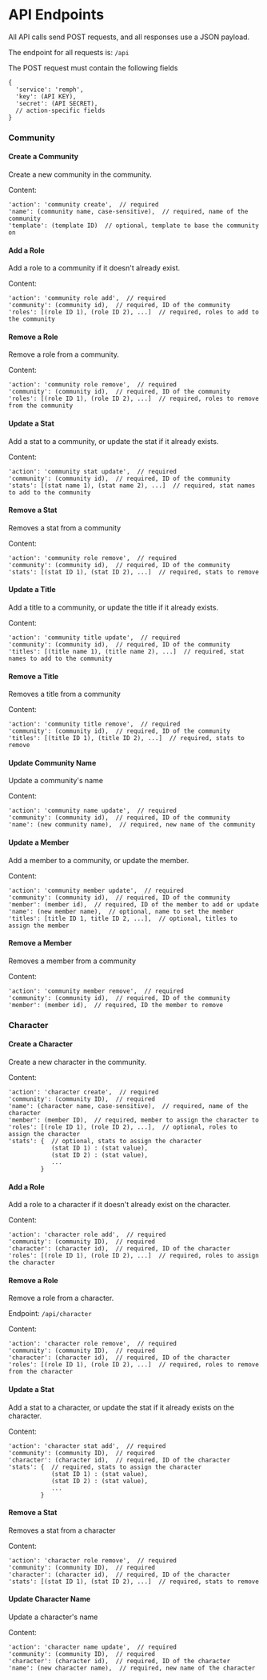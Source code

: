 # API Endpoints

All API calls send POST requests, and all responses use a JSON payload. 

The endpoint for all requests is: `/api`

The POST request must contain the following fields

```
{
  'service': 'remph',
  'key': (API KEY),
  'secret': (API SECRET),
  // action-specific fields
}
```

### Community

#### Create a Community

Create a new community in the community.

Content:
```
'action': 'community create',  // required
'name': (community name, case-sensitive),  // required, name of the community
'template': (template ID)  // optional, template to base the community on
```

#### Add a Role

Add a role to a community if it doesn't already exist.

Content:
```
'action': 'community role add',  // required
'community': (community id),  // required, ID of the community
'roles': [(role ID 1), (role ID 2), ...]  // required, roles to add to the community
```

#### Remove a Role

Remove a role from a community.

Content:
```
'action': 'community role remove',  // required
'community': (community id),  // required, ID of the community
'roles': [(role ID 1), (role ID 2), ...]  // required, roles to remove from the community
```

#### Update a Stat

Add a stat to a community, or update the stat if it already exists.

Content:
```
'action': 'community stat update',  // required
'community': (community id),  // required, ID of the community
'stats': [(stat name 1), (stat name 2), ...]  // required, stat names to add to the community
```

#### Remove a Stat

Removes a stat from a community

Content:
```
'action': 'community role remove',  // required
'community': (community id),  // required, ID of the community
'stats': [(stat ID 1), (stat ID 2), ...]  // required, stats to remove
```

#### Update a Title

Add a title to a community, or update the title if it already exists.

Content:
```
'action': 'community title update',  // required
'community': (community id),  // required, ID of the community
'titles': [(title name 1), (title name 2), ...]  // required, stat names to add to the community
```

#### Remove a Title

Removes a title from a community

Content:
```
'action': 'community title remove',  // required
'community': (community id),  // required, ID of the community
'titles': [(title ID 1), (title ID 2), ...]  // required, stats to remove
```

#### Update Community Name

Update a community's name

Content:
```
'action': 'community name update',  // required
'community': (community id),  // required, ID of the community
'name': (new community name),  // required, new name of the community
```

#### Update a Member

Add a member to a community, or update the member.

Content:
```
'action': 'community member update',  // required
'community': (community id),  // required, ID of the community
'member': (member id),  // required, ID of the member to add or update
'name': (new member name),  // optional, name to set the member
'titles': [title ID 1, title ID 2, ...],  // optional, titles to assign the member
```

#### Remove a Member

Removes a member from a community

Content:
```
'action': 'community member remove',  // required
'community': (community id),  // required, ID of the community
'member': (member id),  // required, ID the member to remove
```

### Character

#### Create a Character

Create a new character in the community.

Content:
```
'action': 'character create',  // required
'community': (community ID),  // required
'name': (character name, case-sensitive),  // required, name of the character
'member': (member ID),  // required, member to assign the character to
'roles': [(role ID 1), (role ID 2), ...],  // optional, roles to assign the character
'stats': {  // optional, stats to assign the character
            (stat ID 1) : (stat value),
            (stat ID 2) : (stat value),
            ...
         }
```

#### Add a Role

Add a role to a character if it doesn't already exist on the character.

Content:
```
'action': 'character role add',  // required
'community': (community ID),  // required
'character': (character id),  // required, ID of the character
'roles': [(role ID 1), (role ID 2), ...]  // required, roles to assign the character
```

#### Remove a Role

Remove a role from a character.

Endpoint: `/api/character`

Content:
```
'action': 'character role remove',  // required
'community': (community ID),  // required
'character': (character id),  // required, ID of the character
'roles': [(role ID 1), (role ID 2), ...]  // required, roles to remove from the character
```

#### Update a Stat

Add a stat to a character, or update the stat if it already exists on the character.

Content:
```
'action': 'character stat add',  // required
'community': (community ID),  // required
'character': (character id),  // required, ID of the character
'stats': {  // required, stats to assign the character
            (stat ID 1) : (stat value),
            (stat ID 2) : (stat value),
            ...
         }
```

#### Remove a Stat

Removes a stat from a character

Content:
```
'action': 'character role remove',  // required
'community': (community ID),  // required
'character': (character id),  // required, ID of the character
'stats': [(stat ID 1), (stat ID 2), ...]  // required, stats to remove
```

#### Update Character Name

Update a character's name

Content:
```
'action': 'character name update',  // required
'community': (community ID),  // required
'character': (character id),  // required, ID of the character
'name': (new character name),  // required, new name of the character
```
